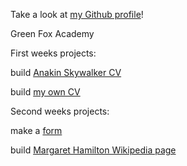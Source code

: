 Take a look at [my Github profile](https://github.com/bizkanta)!


Green Fox Academy

First weeks projects:

build [Anakin Skywalker CV](https://bizkanta.github.io/week-01/anakin_CV/anakin.html)

build [my own CV](https://bizkanta.github.io/week-01/myCV/)

Second weeks projects:

make a [form](https://bizkanta.github.io/week-02/form/form.html)

build [Margaret Hamilton Wikipedia page](http://bizkanta.github.io/week-02/wikipedia/margaret.html)
